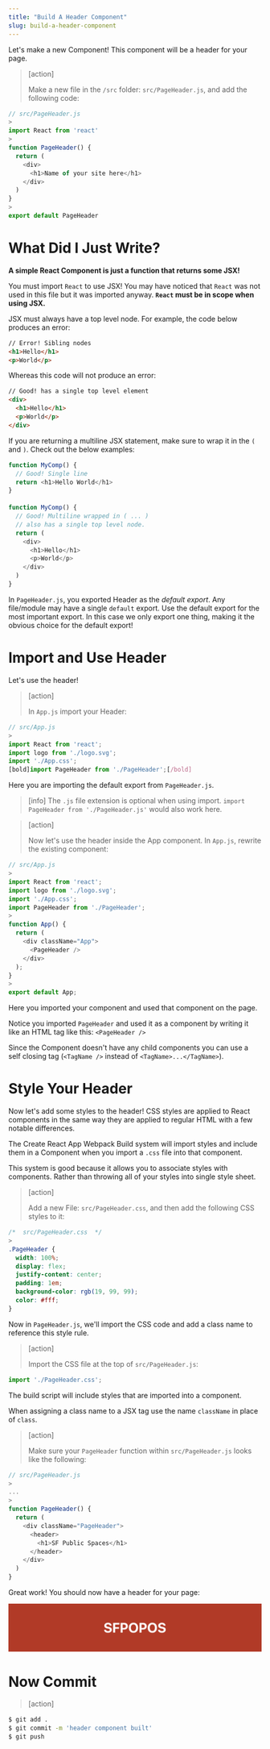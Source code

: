 ```yaml
---
title: "Build A Header Component"
slug: build-a-header-component
---
```


Let's make a new Component! This component will be a header for your page.

> [action]
>
> Make a new file in the `/src` folder: `src/PageHeader.js`, and add the following code:
>
```js
// src/PageHeader.js
>
import React from 'react'
>
function PageHeader() {
  return (
    <div>
      <h1>Name of your site here</h1>
    </div>
  )
}
>
export default PageHeader
```

# What Did I Just Write?

**A simple React Component is just a function that returns some JSX!**

You must import `React` to use JSX! You may have noticed that `React` was not used in this file but it was imported anyway. **`React` must be in scope when using JSX.**

JSX must always have a top level node. For example, the code below produces an error:

```html
// Error! Sibling nodes
<h1>Hello</h1>
<p>World</p>
```

Whereas this code will not produce an error:

```html
// Good! has a single top level element
<div>
  <h1>Hello</h1>
  <p>World</p>
</div>
```

If you are returning a multiline JSX statement, make sure to wrap it in the `(` and `)`. Check out the below examples:

```js
function MyComp() {
  // Good! Single line
  return <h1>Hello World</h1>
}

function MyComp() {
  // Good! Multiline wrapped in ( ... )
  // also has a single top level node.
  return (
    <div>
      <h1>Hello</h1>
      <p>World</p>
    </div>
  )
}
```

In `PageHeader.js`, you exported Header as the _default export_. Any file/module may have a single `default` export. Use the default export for the most important export. In this case we only export one thing, making it the obvious choice for the default export!

# Import and Use Header

Let's use the header!

> [action]
>
> In `App.js` import your Header:
>
```js
// src/App.js
>
import React from 'react';
import logo from './logo.svg';
import './App.css';
[bold]import PageHeader from './PageHeader';[/bold]
```

Here you are importing the default export from `PageHeader.js`.

> [info]
> The `.js` file extension is optional when using import. `import PageHeader from './PageHeader.js'` would also work here.

<!-- -->

> [action]
>
> Now let's use the header inside the App component. In `App.js`, rewrite the existing component:
>
```js
// src/App.js
>
import React from 'react';
import logo from './logo.svg';
import './App.css';
import PageHeader from './PageHeader';
>
function App() {
  return (
    <div className="App">
      <PageHeader />
    </div>
  );
}
>
export default App;
```

Here you imported your component and used that component on the page.

Notice you imported `PageHeader` and used it as a component by writing it like an HTML tag like this: `<PageHeader />`

Since the Component doesn't have any child components you can use a self closing tag (`<TagName />` instead of `<TagName>...</TagName>`).

# Style Your Header

Now let's add some styles to the header! CSS styles are applied to React components in the same way they are applied to regular HTML with a few notable differences.

The Create React App Webpack Build system will import styles and include them in a Component when you import a `.css` file into that component.

This system is good because it allows you to associate styles with components. Rather than throwing all of your styles into single style sheet.

> [action]
>
> Add a new File: `src/PageHeader.css`, and then add the following CSS styles to it:
>
```css
/*  src/PageHeader.css  */
>
.PageHeader {
  width: 100%;
  display: flex;
  justify-content: center;
  padding: 1em;
  background-color: rgb(19, 99, 99);
  color: #fff;
}
```

Now in `PageHeader.js`, we'll import the CSS code and add a class name to reference this style rule.

> [action]
>
> Import the CSS file at the top of `src/PageHeader.js`:
>
```js
import './PageHeader.css';
```

The build script will include styles that are imported into a component.

When assigning a class name to a JSX tag use the name `className` in place of `class`.

> [action]
>
> Make sure your `PageHeader` function within `src/PageHeader.js` looks like the following:
>
```js
// src/PageHeader.js
>
...
>
function PageHeader() {
  return (
    <div className="PageHeader">
      <header>
        <h1>SF Public Spaces</h1>
      </header>
    </div>
  )
}
```

Great work! You should now have a header for your page:

![header](assets/header.png)

# Now Commit

>[action]
>
```bash
$ git add .
$ git commit -m 'header component built'
$ git push
```
